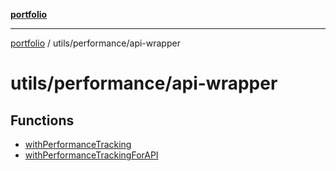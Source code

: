 [**portfolio**](../../../README.md)

***

[portfolio](../../../modules.md) / utils/performance/api-wrapper

# utils/performance/api-wrapper

## Functions

- [withPerformanceTracking](functions/withPerformanceTracking.md)
- [withPerformanceTrackingForAPI](functions/withPerformanceTrackingForAPI.md)

